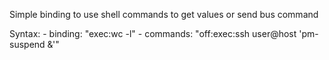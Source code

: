 Simple binding to use shell commands to get values or send bus command

Syntax:
    - binding: "exec:wc -l"
    - commands: "off:exec:ssh user@host 'pm-suspend &'"
